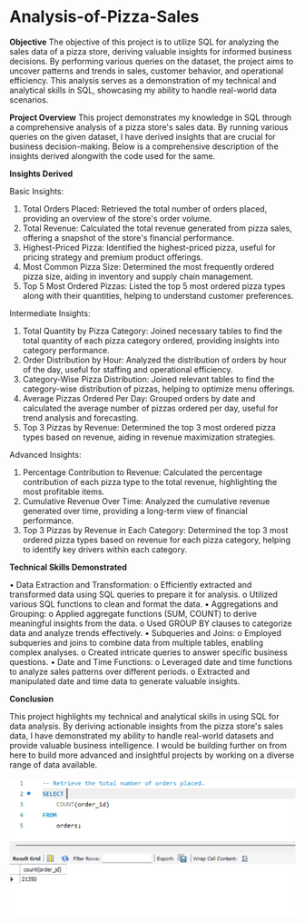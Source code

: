 # Analysis-of-Pizza-Sales
**Objective**
The objective of this project is to utilize SQL for analyzing the sales data of a pizza store, deriving valuable insights for informed business decisions. By performing various queries on the dataset, the project aims to uncover patterns and trends in sales, customer behavior, and operational efficiency. This analysis serves as a demonstration of my technical and analytical skills in SQL, showcasing my ability to handle real-world data scenarios.

**Project Overview**
This project demonstrates my knowledge in SQL through a comprehensive analysis of a pizza store's sales data. By running various queries on the given dataset, I have derived insights that are crucial for business decision-making. Below is a comprehensive description of the insights derived alongwith the code used for the same.

**Insights Derived**

Basic Insights:
1.	Total Orders Placed: Retrieved the total number of orders placed, providing an overview of the store's order volume.
2.	Total Revenue: Calculated the total revenue generated from pizza sales, offering a snapshot of the store's financial performance.
3.	Highest-Priced Pizza: Identified the highest-priced pizza, useful for pricing strategy and premium product offerings.
4.	Most Common Pizza Size: Determined the most frequently ordered pizza size, aiding in inventory and supply chain management.
5.	Top 5 Most Ordered Pizzas: Listed the top 5 most ordered pizza types along with their quantities, helping to understand customer preferences.
   
Intermediate Insights:
1.	Total Quantity by Pizza Category: Joined necessary tables to find the total quantity of each pizza category ordered, providing insights into category performance.
2.	Order Distribution by Hour: Analyzed the distribution of orders by hour of the day, useful for staffing and operational efficiency.
3.	Category-Wise Pizza Distribution: Joined relevant tables to find the category-wise distribution of pizzas, helping to optimize menu offerings.
4.	Average Pizzas Ordered Per Day: Grouped orders by date and calculated the average number of pizzas ordered per day, useful for trend analysis and forecasting.
5.	Top 3 Pizzas by Revenue: Determined the top 3 most ordered pizza types based on revenue, aiding in revenue maximization strategies.
   
Advanced Insights:
1.	Percentage Contribution to Revenue: Calculated the percentage contribution of each pizza type to the total revenue, highlighting the most profitable items.
2.	Cumulative Revenue Over Time: Analyzed the cumulative revenue generated over time, providing a long-term view of financial performance.
3.	Top 3 Pizzas by Revenue in Each Category: Determined the top 3 most ordered pizza types based on revenue for each pizza category, helping to identify key drivers within each category.
   
**Technical Skills Demonstrated**

•	Data Extraction and Transformation:
  o	Efficiently extracted and transformed data using SQL queries to prepare it for analysis.
  o	Utilized various SQL functions to clean and format the data.
•	Aggregations and Grouping:
  o	Applied aggregate functions (SUM, COUNT) to derive meaningful insights from the data.
  o	Used GROUP BY clauses to categorize data and analyze trends effectively.
•	Subqueries and Joins:
  o	Employed subqueries and joins to combine data from multiple tables, enabling complex analyses.
  o	Created intricate queries to answer specific business questions.
•	Date and Time Functions:
  o	Leveraged date and time functions to analyze sales patterns over different periods.
  o	Extracted and manipulated date and time data to generate valuable insights.
  
**Conclusion**

This project highlights my technical and analytical skills in using SQL for data analysis. By deriving actionable insights from the pizza store's sales data, I have demonstrated my ability to handle real-world datasets and provide valuable business intelligence. I would be building further on from here to build more advanced and insightful projects by working on a diverse range of data available.


![image alt](https://github.com/rajashreepatra/Analysis-of-Pizza-Sales/blob/f3a1988b3dac88542845f5b94fc2918eb3cd7c81/q1.png)
